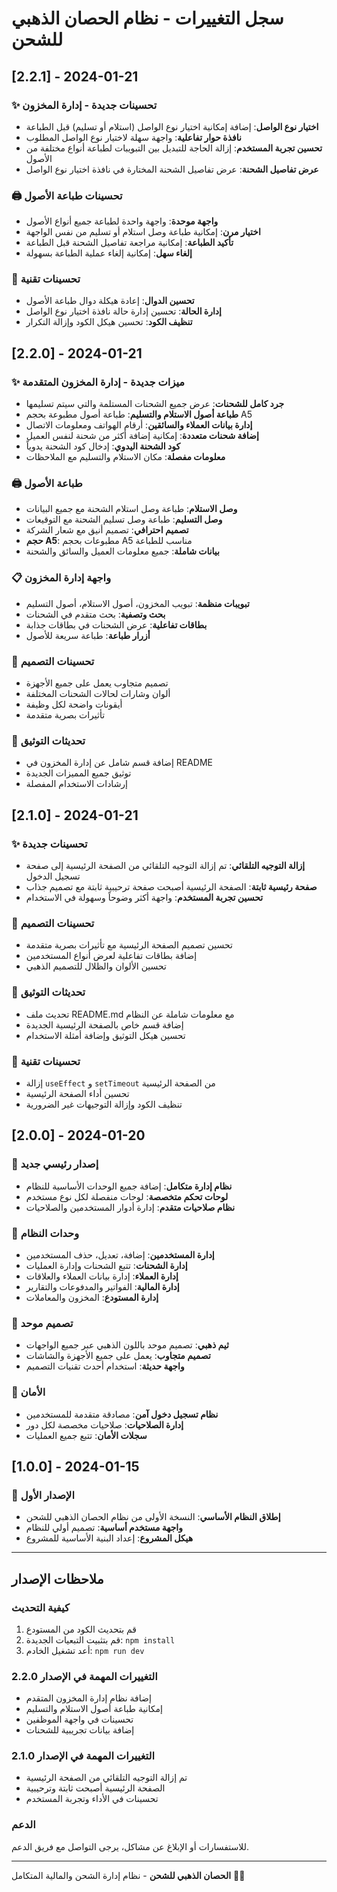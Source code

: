 # سجل التغييرات - نظام الحصان الذهبي للشحن

## [2.2.1] - 2024-01-21

### ✨ تحسينات جديدة - إدارة المخزون
- **اختيار نوع الواصل**: إضافة إمكانية اختيار نوع الواصل (استلام أو تسليم) قبل الطباعة
- **نافذة حوار تفاعلية**: واجهة سهلة لاختيار نوع الواصل المطلوب
- **تحسين تجربة المستخدم**: إزالة الحاجة للتبديل بين التبويبات لطباعة أنواع مختلفة من الأصول
- **عرض تفاصيل الشحنة**: عرض تفاصيل الشحنة المختارة في نافذة اختيار نوع الواصل

### 🖨️ تحسينات طباعة الأصول
- **واجهة موحدة**: واجهة واحدة لطباعة جميع أنواع الأصول
- **اختيار مرن**: إمكانية طباعة وصل استلام أو تسليم من نفس الواجهة
- **تأكيد الطباعة**: إمكانية مراجعة تفاصيل الشحنة قبل الطباعة
- **إلغاء سهل**: إمكانية إلغاء عملية الطباعة بسهولة

### 🔧 تحسينات تقنية
- **تحسين الدوال**: إعادة هيكلة دوال طباعة الأصول
- **إدارة الحالة**: تحسين إدارة حالة نافذة اختيار نوع الواصل
- **تنظيف الكود**: تحسين هيكل الكود وإزالة التكرار

## [2.2.0] - 2024-01-21

### ✨ ميزات جديدة - إدارة المخزون المتقدمة
- **جرد كامل للشحنات**: عرض جميع الشحنات المستلمة والتي سيتم تسليمها
- **طباعة أصول الاستلام والتسليم**: طباعة أصول مطبوعة بحجم A5
- **إدارة بيانات العملاء والسائقين**: أرقام الهواتف ومعلومات الاتصال
- **إضافة شحنات متعددة**: إمكانية إضافة أكثر من شحنة لنفس العميل
- **كود الشحنة اليدوي**: إدخال كود الشحنة يدوياً
- **معلومات مفصلة**: مكان الاستلام والتسليم مع الملاحظات

### 🖨️ طباعة الأصول
- **وصل الاستلام**: طباعة وصل استلام الشحنة مع جميع البيانات
- **وصل التسليم**: طباعة وصل تسليم الشحنة مع التوقيعات
- **تصميم احترافي**: تصميم أنيق مع شعار الشركة
- **حجم A5**: مطبوعات بحجم A5 مناسب للطباعة
- **بيانات شاملة**: جميع معلومات العميل والسائق والشحنة

### 📋 واجهة إدارة المخزون
- **تبويبات منظمة**: تبويب المخزون، أصول الاستلام، أصول التسليم
- **بحث وتصفية**: بحث متقدم في الشحنات
- **بطاقات تفاعلية**: عرض الشحنات في بطاقات جذابة
- **أزرار طباعة**: طباعة سريعة للأصول

### 🎨 تحسينات التصميم
- تصميم متجاوب يعمل على جميع الأجهزة
- ألوان وشارات لحالات الشحنات المختلفة
- أيقونات واضحة لكل وظيفة
- تأثيرات بصرية متقدمة

### 📝 تحديثات التوثيق
- إضافة قسم شامل عن إدارة المخزون في README
- توثيق جميع المميزات الجديدة
- إرشادات الاستخدام المفصلة

## [2.1.0] - 2024-01-21

### ✨ تحسينات جديدة
- **إزالة التوجيه التلقائي**: تم إزالة التوجيه التلقائي من الصفحة الرئيسية إلى صفحة تسجيل الدخول
- **صفحة رئيسية ثابتة**: الصفحة الرئيسية أصبحت صفحة ترحيبية ثابتة مع تصميم جذاب
- **تحسين تجربة المستخدم**: واجهة أكثر وضوحاً وسهولة في الاستخدام

### 🎨 تحسينات التصميم
- تحسين تصميم الصفحة الرئيسية مع تأثيرات بصرية متقدمة
- إضافة بطاقات تفاعلية لعرض أنواع المستخدمين
- تحسين الألوان والظلال للتصميم الذهبي

### 📝 تحديثات التوثيق
- تحديث ملف README.md مع معلومات شاملة عن النظام
- إضافة قسم خاص بالصفحة الرئيسية الجديدة
- تحسين هيكل التوثيق وإضافة أمثلة الاستخدام

### 🔧 تحسينات تقنية
- إزالة `useEffect` و `setTimeout` من الصفحة الرئيسية
- تحسين أداء الصفحة الرئيسية
- تنظيف الكود وإزالة التوجيهات غير الضرورية

## [2.0.0] - 2024-01-20

### 🚀 إصدار رئيسي جديد
- **نظام إدارة متكامل**: إضافة جميع الوحدات الأساسية للنظام
- **لوحات تحكم متخصصة**: لوحات منفصلة لكل نوع مستخدم
- **نظام صلاحيات متقدم**: إدارة أدوار المستخدمين والصلاحيات

### 🏢 وحدات النظام
- **إدارة المستخدمين**: إضافة، تعديل، حذف المستخدمين
- **إدارة الشحنات**: تتبع الشحنات وإدارة العمليات
- **إدارة العملاء**: إدارة بيانات العملاء والعلاقات
- **إدارة المالية**: الفواتير والمدفوعات والتقارير
- **إدارة المستودع**: المخزون والمعاملات

### 🎨 تصميم موحد
- **ثيم ذهبي**: تصميم موحد باللون الذهبي عبر جميع الواجهات
- **تصميم متجاوب**: يعمل على جميع الأجهزة والشاشات
- **واجهة حديثة**: استخدام أحدث تقنيات التصميم

### 🔐 الأمان
- **نظام تسجيل دخول آمن**: مصادقة متقدمة للمستخدمين
- **إدارة الصلاحيات**: صلاحيات مخصصة لكل دور
- **سجلات الأمان**: تتبع جميع العمليات

## [1.0.0] - 2024-01-15

### 🎉 الإصدار الأول
- **إطلاق النظام الأساسي**: النسخة الأولى من نظام الحصان الذهبي للشحن
- **واجهة مستخدم أساسية**: تصميم أولي للنظام
- **هيكل المشروع**: إعداد البنية الأساسية للمشروع

---

## ملاحظات الإصدار

### كيفية التحديث
1. قم بتحديث الكود من المستودع
2. قم بتثبيت التبعيات الجديدة: `npm install`
3. أعد تشغيل الخادم: `npm run dev`

### التغييرات المهمة في الإصدار 2.2.0
- إضافة نظام إدارة المخزون المتقدم
- إمكانية طباعة أصول الاستلام والتسليم
- تحسينات في واجهة الموظفين
- إضافة بيانات تجريبية للشحنات

### التغييرات المهمة في الإصدار 2.1.0
- تم إزالة التوجيه التلقائي من الصفحة الرئيسية
- الصفحة الرئيسية أصبحت ثابتة وترحيبية
- تحسينات في الأداء وتجربة المستخدم

### الدعم
للاستفسارات أو الإبلاغ عن مشاكل، يرجى التواصل مع فريق الدعم.

---

**الحصان الذهبي للشحن** - نظام إدارة الشحن والمالية المتكامل 🚢✨ 